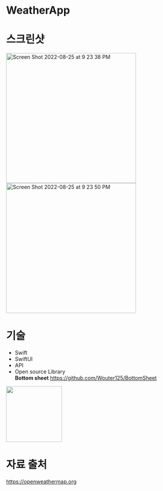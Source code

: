 # WeatherApp

# 스크린샷
<div>
  
<img width="350" alt="Screen Shot 2022-08-25 at 9 23 38 PM" src="Screen Shot 2022-09-08 at 5 17 31 PM" src="https://user-images.githubusercontent.com/59020969/189072349-05e9fdcb-7a8c-4931-a1fb-5ef45c9bc06b.png">
<img width="350" alt="Screen Shot 2022-08-25 at 9 23 50 PM" src="https://user-images.githubusercontent.com/59020969/186670424-08a9ffa3-45a4-4296-bb22-6318cd6dc30d.png">

<div>

# 기술 
- Swift
- SwiftUI
- API
- Open source Library
  <br>
  <b>Bottom sheet</b>
  https://github.com/Wouter125/BottomSheet
<img width=150, src ="https://user-images.githubusercontent.com/59020969/186670149-5b16a895-f18a-43c2-9a60-f374d1e6b3b9.mov">
  
 # 자료 출처 
 https://openweathermap.org


